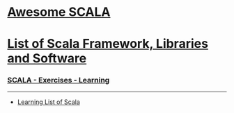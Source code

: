 # [Awesome SCALA](https://github.com/lauris/awesome-scala)
# [List of Scala Framework, Libraries and Software](https://scala.libhunt.com/)

### [SCALA - Exercises - Learning](https://www.scala-exercises.org/)

---
* [Learning List of Scala](https://github.com/bwwinthehouse/learning_scala)
